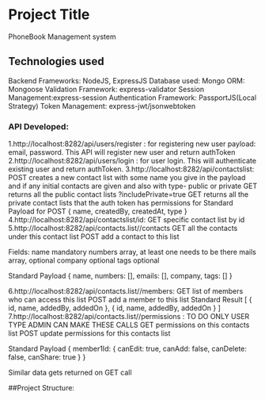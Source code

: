 # Project Title

PhoneBook Management system

## Technologies used

Backend Frameworks: NodeJS, ExpressJS
Database used: Mongo
ORM: Mongoose
Validation Framework: express-validator
Session Management:express-session
Authentication Framework: PassportJS(Local Strategy)
Token Management: express-jwt/jsonwebtoken

### API Developed:
1.http://localhost:8282/api/users/register : for registering new user
payload: email, password. This API will register new user and return authToken<br/>
2.http://localhost:8282/api/users/login : for user login.
This will authenticate existing user and return authToken.
3.http://localhost:8282/api/contactslist:
POST creates a new contact list with some name you give in the payload and if any initial contacts are given and also with type- public or private
GET returns all the public contact lists
?includePrivate=true
GET returns all the private contact lists that the auth token has permissions for
Standard Payload for POST
{ name, createdBy, createdAt, type }
4.http://localhost:8282/api/contactslist/id:
GET specific contact list by id
5.http://localhost:8282/api/contacts.list/<id>/contacts
GET all the contacts under this contact list
POST add a contact to this list

Fields:
name mandatory
numbers array, at least one needs to be there
mails array, optional
company optional
tags optional

Standard Payload
{ name, numbers: [], emails: [], company, tags: [] }

6.http://localhost:8282/api/contacts.list/<id>/members:
GET list of members who can access this list
POST add a member to this list
Standard Result
[ { id, name, addedBy, addedOn }, { id, name, addedBy, addedOn } ]
7.http://localhost:8282/api/contacts.list/<id>/permissions : TO DO
ONLY USER TYPE ADMIN CAN MAKE THESE CALLS
GET permissions on this contacts list
POST update permissions for this contacts list

Standard Payload
{ member1Id: { canEdit: true, canAdd: false, canDelete: false, canShare: true } }

Similar data gets returned on GET call

##Project Structure:

